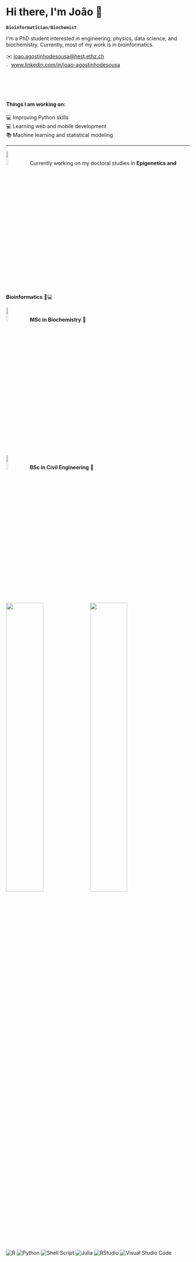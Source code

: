 # Hi there, I'm João 👋

**`Bioinformatician/Biochemist`**

I'm a PhD student interested in engineering, physics, data science, and biochemistry. Currently, most of my work is in bioinformatics.

:envelope: joao.agostinhodesousa@hest.ethz.ch <br>
<img width="2%" src="https://cdn-icons-png.flaticon.com/512/174/174857.png" /> www.linkedin.com/in/joao-agostinhodesousa
<br clear="all" />

#### Things I am working on:<br>
💻 Improving Python skills<br>
💻 Learning web and mobile development<br>
📚 Machine learning and statistical modeling<br>

__________________________________________

<img width="10%" src="https://upload.wikimedia.org/wikipedia/commons/9/99/ETH_Z%C3%BCrich_Logo_black.svg" /> &ensp; Currently working on my doctoral studies in **Epigenetics and Bioinformatics** :dna::computer:

<img width="10%" src="https://ciencias.ulisboa.pt/sites/default/files/fcul/institucional/normas_graficas/Ciencias_UL_Azul_H.png" /> &ensp; **MSc in Biochemistry** :test_tube:

<img width="10%" src="https://logos-download.com/wp-content/uploads/2020/07/Instituto_Superior_T%C3%A9cnico_Logo.png" /> &ensp; **BSc in Civil Engineering** :construction_worker:
<br clear="all" />

<img align="left" width="45%" src="https://github-readme-stats.vercel.app/api?username=jpadesousa&show_icons=true&theme=dracula" />
<img align="left" width="45%" src="https://github-readme-stats.vercel.app/api/top-langs/?username=jpadesousa&layout=compact&show_icons=true&theme=dracula" />

<br clear="all" />

![R](https://img.shields.io/badge/r-%23276DC3.svg?style=for-the-badge&logo=r&logoColor=white)
![Python](https://img.shields.io/badge/python-3670A0?style=for-the-badge&logo=python&logoColor=ffdd54)
![Shell Script](https://img.shields.io/badge/shell_script-%23121011.svg?style=for-the-badge&logo=gnu-bash&logoColor=white)
![Julia](https://img.shields.io/badge/-Julia-9558B2?style=for-the-badge&logo=julia&logoColor=white)
![RStudio](https://img.shields.io/badge/RStudio-4285F4?style=for-the-badge&logo=rstudio&logoColor=white)
![Visual Studio Code](https://img.shields.io/badge/Visual%20Studio%20Code-0078d7.svg?style=for-the-badge&logo=visual-studio-code&logoColor=white)
